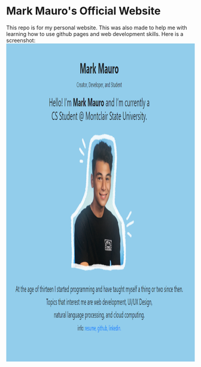 <h1>Mark Mauro's Official Website</h1>
This repo is for my personal website. This was also made to help me with learning how to use github pages and web development skills.
Here is a screenshot:

<img src = "screenshot_of_mywebsite.png" height="850" width="1000"> 
